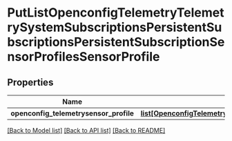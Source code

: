 # PutListOpenconfigTelemetryTelemetrySystemSubscriptionsPersistentSubscriptionsPersistentSubscriptionSensorProfilesSensorProfile

## Properties
Name | Type | Description | Notes
------------ | ------------- | ------------- | -------------
**openconfig_telemetrysensor_profile** | [**list[OpenconfigTelemetryTelemetrySystemOpenconfigtelemetrytelemetrysystemSubscriptionsPersistentsubscriptionsSensorprofilesSensorprofile]**](OpenconfigTelemetryTelemetrySystemOpenconfigtelemetrytelemetrysystemSubscriptionsPersistentsubscriptionsSensorprofilesSensorprofile.md) |  | [optional] 

[[Back to Model list]](../README.md#documentation-for-models) [[Back to API list]](../README.md#documentation-for-api-endpoints) [[Back to README]](../README.md)



